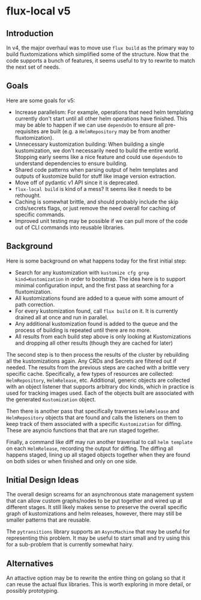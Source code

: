 # flux-local v5

## Introduction

In v4, the major overhaul was to move use `flux build` as the primary way to
build fluxtomizations which simplified some of the structure. Now that the
code supports a bunch of features, it seems useful to try to rewrite to match
the next set of needs.

## Goals

Here are some goals for v5:

- Increase parallelism: For example, operations that need helm templating
  currently don't start until all other helm operations have finished. This
  may be able to happen if we can use `dependsOn` to ensure all pre-requisites
  are built (e.g. a `HelmRepository` may be from another fluxtomization).
- Unnecessary kustomization building: When building a single kustomization,
  we don't necessarily need to build the entire world. Stopping early seems
  like a nice feature and could use `dependsOn` to understand dependencies
  to ensure building.
- Shared code patterns when parsing output of helm templates and outputs of
  kustomize build for stuff like image version extraction.
- Move off of pydantic v1 API since it is deprecated. 
- `flux-local build` is kind of a mess? It seems like it needs to be rethought.
- Caching is somewhat brittle, and should probably include the skip crds/secrets
  flags, or just remove the need overall for caching of specific commands.
- Improved unit testing may be possible if we can pull more of the code out of
  CLI commands into reusable libraries.
  

## Background

Here is some background on what happens today for the first initial step:
- Search for any kustomization with `kustomize cfg grep kind=Kustomization` in
  order to bootstrap. The idea here is to support minimal configuration input,
  and the first pass at searching for a fluxtomization.
- All kustomizations found are added to a queue with some amount of path correction.
- For every kustomization found, call `flux build` on it. It is currently drained
  all at once and run in parallel.
- Any additional kustomization found is added to the queue and the process of
  building is repeated until there are no more.
- All results from each build step above is only looking at Kustomizations and
  dropping all other results (though they are cached for later)

The second step is to then process the results of the cluster by rebuilding
all the kustomizations again. Any CRDs and Secrets are filtered out if needed.
The results from the previous steps are cached with a brittle very specific
cache. Specifically, a few types of resources are collected: `HelmRepository`,
`HelmRelease`, etc. Additional, generic objects are collected
with an object listener that supports arbitrary doc kinds, which in practice
is used for tracking images used. Each of the objects built are associated
with the generated `Kustomization` object.

Then there is another pass that specifically traverses `HelmRelease` and
`HelmRepository` objects that are found and calls the listeners on them to
keep track of them associated with a specific `Kustomization` for diffing.
These are asyncio functions that that are run staged together.

Finally, a command like diff may run another traverisal to call `helm template`
on each `HelmRelease`, recording the output for diffing. The diffing all happens
staged, lining up all staged objects together when they are found on both
sides or when finished and only on one side.

## Initial Design Ideas

The overall design screams for an asynchronous state management system that can
allow custom graphs/nodes to be put together and wired up at different stages.
It still likely makes sense to preserve the overall specific graph of kustomizations
and helm releases, however, there may still be smaller patterns that are reusable.

The `pytransitions` library supports an `AsyncMachine` that may be useful for
representing this problem. It may be useful to start small and try using this
for a sub-problem that is currently somewhat hairy.

## Alternatives

An attactive option may be to rewrite the entire thing on golang so that it can
reuse the actual flux libraries. This is worth exploring in more detail, or
possibly prototyping.
